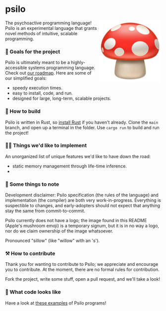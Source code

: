 # psilo

<img src="https://github.com/peterhenryd/psilo/blob/91d3a475faba489b452754be6e682a5a96e3db6d/mushroom_emoji.png" alt="Mushroom emoji" width="200" align="right"/>

The psychoactive programming language! Psilo is an experimental language that grants novel methods of intuitive, scalable programming.

### 🏁 Goals for the project

Psilo is ultimately meant to be a highly-accessible systems programming language. Check out [our roadmap](./roadmap.md). Here are some of our simplified goals:
- speedy execution times.
- easy to install, code, and run.
- designed for large, long-term, scalable projects.

### 🚀 How to build

Psilo is written in Rust, so [install Rust](https://rustup.rs) if you haven't already. Clone the `main` branch, and open up a terminal in the folder. Use `cargo run` to build and run the project!

### 🧑‍🔬 Things we'd like to implement

An unorganized list of unique features we'd like to have down the road:
- static memory management through life-time inference.
- 

### 🚧 Some things to note

Development disclaimer: Psilo specification (the rules of the language) and implementation (the compiler) are both very work-in-progress. Everything is suspectible to changes, and early-adopters should not expect that anything stay the same from commit-to-commit.

Psilo currently does not have a logo; the image found in this README (Apple's mushroom emoji) is a temporary signum, but it is in no way a logo, nor do we claim ownership of the image whatsoever.

Pronounced "sillow" (like "willow" with an 's').

### ⚒️ How to contribute

Thank you for wanting to contribute to Psilo; we appreciate and encourage you to contribute. At the moment, there are no formal rules for contribution.

Fork the project, write some stuff, open a pull request, and we'll take a look!

### 🔎 What code looks like

Have a look at [these examples](./examples) of Psilo programs!
